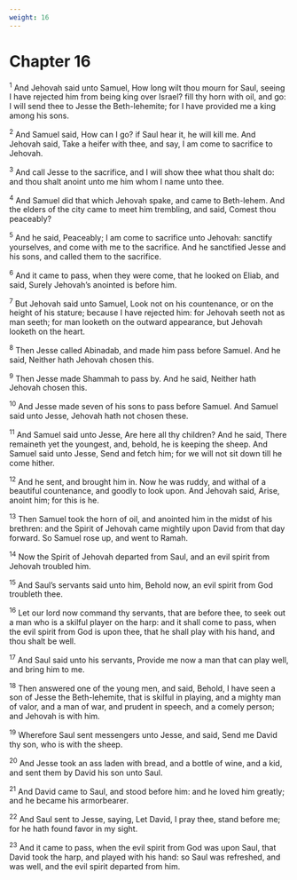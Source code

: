 ```yaml
---
weight: 16
---
```


# Chapter 16

<sup>1</sup> And Jehovah said unto Samuel, How long wilt thou mourn for Saul, seeing I have rejected him from being king over Israel? fill thy horn with oil, and go: I will send thee to Jesse the Beth-lehemite; for I have provided me a king among his sons. 

<sup>2</sup> And Samuel said, How can I go? if Saul hear it, he will kill me. And Jehovah said, Take a heifer with thee, and say, I am come to sacrifice to Jehovah. 

<sup>3</sup> And call Jesse to the sacrifice, and I will show thee what thou shalt do: and thou shalt anoint unto me him whom I name unto thee. 

<sup>4</sup> And Samuel did that which Jehovah spake, and came to Beth-lehem. And the elders of the city came to meet him trembling, and said, Comest thou peaceably? 

<sup>5</sup> And he said, Peaceably; I am come to sacrifice unto Jehovah: sanctify yourselves, and come with me to the sacrifice. And he sanctified Jesse and his sons, and called them to the sacrifice. 

<sup>6</sup> And it came to pass, when they were come, that he looked on Eliab, and said, Surely Jehovah’s anointed is before him. 

<sup>7</sup> But Jehovah said unto Samuel, Look not on his countenance, or on the height of his stature; because I have rejected him: for Jehovah seeth not as man seeth; for man looketh on the outward appearance, but Jehovah looketh on the heart. 

<sup>8</sup> Then Jesse called Abinadab, and made him pass before Samuel. And he said, Neither hath Jehovah chosen this. 

<sup>9</sup> Then Jesse made Shammah to pass by. And he said, Neither hath Jehovah chosen this. 

<sup>10</sup> And Jesse made seven of his sons to pass before Samuel. And Samuel said unto Jesse, Jehovah hath not chosen these. 

<sup>11</sup> And Samuel said unto Jesse, Are here all thy children? And he said, There remaineth yet the youngest, and, behold, he is keeping the sheep. And Samuel said unto Jesse, Send and fetch him; for we will not sit down till he come hither. 

<sup>12</sup> And he sent, and brought him in. Now he was ruddy, and withal of a beautiful countenance, and goodly to look upon. And Jehovah said, Arise, anoint him; for this is he. 

<sup>13</sup> Then Samuel took the horn of oil, and anointed him in the midst of his brethren: and the Spirit of Jehovah came mightily upon David from that day forward. So Samuel rose up, and went to Ramah. 

<sup>14</sup> Now the Spirit of Jehovah departed from Saul, and an evil spirit from Jehovah troubled him. 

<sup>15</sup> And Saul’s servants said unto him, Behold now, an evil spirit from God troubleth thee. 

<sup>16</sup> Let our lord now command thy servants, that are before thee, to seek out a man who is a skilful player on the harp: and it shall come to pass, when the evil spirit from God is upon thee, that he shall play with his hand, and thou shalt be well. 

<sup>17</sup> And Saul said unto his servants, Provide me now a man that can play well, and bring him to me. 

<sup>18</sup> Then answered one of the young men, and said, Behold, I have seen a son of Jesse the Beth-lehemite, that is skilful in playing, and a mighty man of valor, and a man of war, and prudent in speech, and a comely person; and Jehovah is with him. 

<sup>19</sup> Wherefore Saul sent messengers unto Jesse, and said, Send me David thy son, who is with the sheep. 

<sup>20</sup> And Jesse took an ass laden with bread, and a bottle of wine, and a kid, and sent them by David his son unto Saul. 

<sup>21</sup> And David came to Saul, and stood before him: and he loved him greatly; and he became his armorbearer. 

<sup>22</sup> And Saul sent to Jesse, saying, Let David, I pray thee, stand before me; for he hath found favor in my sight. 

<sup>23</sup> And it came to pass, when the evil spirit from God was upon Saul, that David took the harp, and played with his hand: so Saul was refreshed, and was well, and the evil spirit departed from him. 


